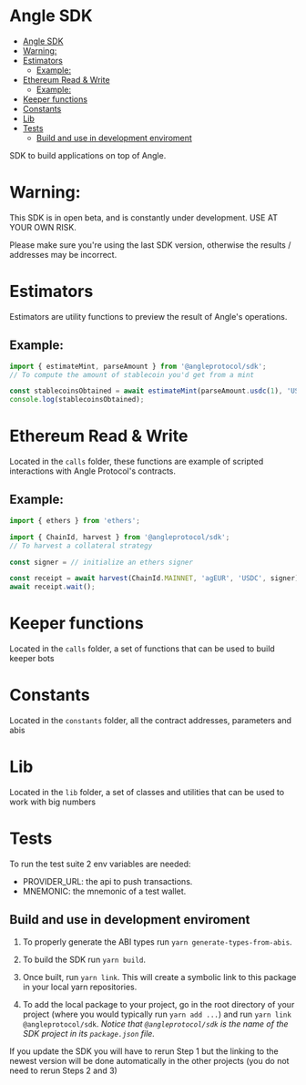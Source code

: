 # Angle SDK

- [Angle SDK](#angle-sdk)
- [Warning:](#warning)
- [Estimators](#estimators)
  - [Example:](#example)
- [Ethereum Read & Write](#ethereum-read--write)
  - [Example:](#example-1)
- [Keeper functions](#keeper-functions)
- [Constants](#constants)
- [Lib](#lib)
- [Tests](#tests)
  - [Build and use in development enviroment](#build-and-use-in-development-enviroment)

SDK to build applications on top of Angle.

# Warning:

This SDK is in open beta, and is constantly under development. USE AT YOUR OWN RISK.

Please make sure you're using the last SDK version, otherwise the results / addresses may be incorrect.

# Estimators

Estimators are utility functions to preview the result of Angle's operations.

## Example:

```js
import { estimateMint, parseAmount } from '@angleprotocol/sdk';
// To compute the amount of stablecoin you'd get from a mint

const stablecoinsObtained = await estimateMint(parseAmount.usdc(1), 'USDC', 'agEUR');
console.log(stablecoinsObtained);
```

# Ethereum Read & Write

Located in the `calls` folder, these functions are example of scripted interactions with Angle Protocol's contracts.

## Example:

```js
import { ethers } from 'ethers';

import { ChainId, harvest } from '@angleprotocol/sdk';
// To harvest a collateral strategy

const signer = // initialize an ethers signer

const receipt = await harvest(ChainId.MAINNET, 'agEUR', 'USDC', signer);
await receipt.wait();
```

# Keeper functions

Located in the `calls` folder, a set of functions that can be used to build keeper bots

# Constants

Located in the `constants` folder, all the contract addresses, parameters and abis

# Lib

Located in the `lib` folder, a set of classes and utilities that can be used to work with big numbers

# Tests

To run the test suite 2 env variables are needed:

- PROVIDER_URL: the api to push transactions.
- MNEMONIC: the mnemonic of a test wallet.

## Build and use in development enviroment

1. To properly generate the ABI types run `yarn generate-types-from-abis`.

2. To build the SDK run `yarn build`.

3. Once built, run `yarn link`. This will create a symbolic link to this package in your local yarn repositories.

4. To add the local package to your project, go in the root directory of your project (where you would typically run `yarn add ...`) and run `yarn link @angleprotocol/sdk`. _Notice that `@angleprotocol/sdk` is the name of the SDK project in its `package.json` file._

If you update the SDK you will have to rerun Step 1 but the linking to the newest version will be done automatically in the other projects (you do not need to rerun Steps 2 and 3)
